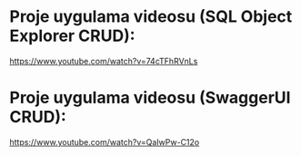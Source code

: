 # Proje uygulama videosu (SQL Object Explorer CRUD): 
https://www.youtube.com/watch?v=74cTFhRVnLs

# Proje uygulama videosu (SwaggerUI CRUD): 
https://www.youtube.com/watch?v=QaIwPw-C12o
